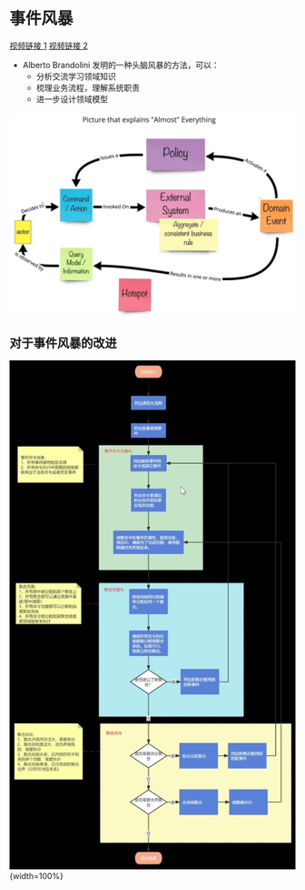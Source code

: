 # 事件风暴

[视频链接 1](https://www.bilibili.com/video/BV1Ma4y1d7ea)
[视频链接 2](https://www.bilibili.com/video/BV1664y1G79b)

- Alberto Brandolini 发明的一种头脑风暴的方法，可以：
  - 分析交流学习领域知识
  - 梳理业务流程，理解系统职责
  - 进一步设计领域模型

![事件风暴](./7-event-storming1.png)

## 对于事件风暴的改进

![事件风暴](./7-event-storming2.png){width=100%}
